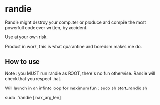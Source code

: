 # randie

Randie might destroy your computer or produce and compile the most powerfull code ever written, by accident.

Use at your own risk.

Product in work, this is what quarantine and boredom makes me do.

How to use
----------
Note : you MUST run randie as ROOT, there's no fun otherwise. Randie will check that you respect that.

Will launch in an infinte loop for maximum fun : sudo sh start_randie.sh
 
sudo ./randie [max_arg_len]
